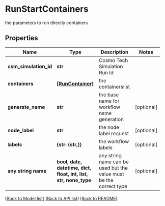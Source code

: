 # RunStartContainers

the parameters to run directly containers

## Properties
Name | Type | Description | Notes
------------ | ------------- | ------------- | -------------
**csm_simulation_id** | **str** | Cosmo Tech Simulation Run Id | 
**containers** | [**[RunContainer]**](RunContainer.md) | the containerslist | 
**generate_name** | **str** | the base name for workflow name generation | [optional] 
**node_label** | **str** | the node label request | [optional] 
**labels** | **{str: (str,)}** | the workflow labels | [optional] 
**any string name** | **bool, date, datetime, dict, float, int, list, str, none_type** | any string name can be used but the value must be the correct type | [optional]

[[Back to Model list]](../README.md#documentation-for-models) [[Back to API list]](../README.md#documentation-for-api-endpoints) [[Back to README]](../README.md)



